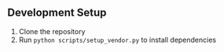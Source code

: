 ## Development Setup
1. Clone the repository
2. Run `python scripts/setup_vendor.py` to install dependencies